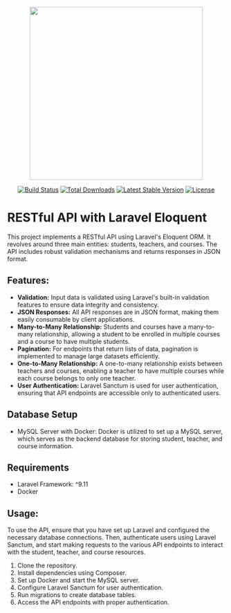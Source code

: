 <p align="center"><a href="https://laravel.com" target="_blank"><img src="https://raw.githubusercontent.com/laravel/art/master/logo-lockup/5%20SVG/2%20CMYK/1%20Full%20Color/laravel-logolockup-cmyk-red.svg" width="400"></a></p>

<p align="center">
<a href="https://travis-ci.org/laravel/framework"><img src="https://travis-ci.org/laravel/framework.svg" alt="Build Status"></a>
<a href="https://packagist.org/packages/laravel/framework"><img src="https://img.shields.io/packagist/dt/laravel/framework" alt="Total Downloads"></a>
<a href="https://packagist.org/packages/laravel/framework"><img src="https://img.shields.io/packagist/v/laravel/framework" alt="Latest Stable Version"></a>
<a href="https://packagist.org/packages/laravel/framework"><img src="https://img.shields.io/packagist/l/laravel/framework" alt="License"></a>
</p>


# RESTful API with Laravel Eloquent

This project implements a RESTful API using Laravel's Eloquent ORM. It revolves around three main entities: students, teachers, and courses. The API includes robust validation mechanisms and returns responses in JSON format. 

## Features:

- **Validation:** Input data is validated using Laravel's built-in validation features to ensure data integrity and consistency.
- **JSON Responses:** All API responses are in JSON format, making them easily consumable by client applications.
- **Many-to-Many Relationship:** Students and courses have a many-to-many relationship, allowing a student to be enrolled in multiple courses and a course to have multiple students.
- **Pagination:** For endpoints that return lists of data, pagination is implemented to manage large datasets efficiently.
- **One-to-Many Relationship:** A one-to-many relationship exists between teachers and courses, enabling a teacher to have multiple courses while each course belongs to only one teacher.
- **User Authentication:** Laravel Sanctum is used for user authentication, ensuring that API endpoints are accessible only to authenticated users.

## Database Setup
- MySQL Server with Docker: Docker is utilized to set up a MySQL server, which serves as the backend database for storing student, teacher, and course information.

## Requirements
- Laravel Framework: ^9.11
- Docker

## Usage:

To use the API, ensure that you have set up Laravel and configured the necessary database connections. Then, authenticate users using Laravel Sanctum, and start making requests to the various API endpoints to interact with the student, teacher, and course resources.

1. Clone the repository.
2. Install dependencies using Composer.
3. Set up Docker and start the MySQL server.
4. Configure Laravel Sanctum for user authentication.
5. Run migrations to create database tables.
5. Access the API endpoints with proper authentication.

